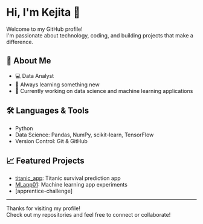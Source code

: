 # Hi, I'm Kejita 👋

Welcome to my GitHub profile!  
I'm passionate about technology, coding, and building projects that make a difference.

## 🚀 About Me
- 💻 Data Analyst
- 🌱 Always learning something new
- 🔭 Currently working on data science and machine learning applications

## 🛠️ Languages & Tools
- Python
- Data Science: Pandas, NumPy, scikit-learn, TensorFlow
- Version Control: Git & GitHub

## 📈 Featured Projects

- [titanic_app](https://github.com/kejita/titanic_app): Titanic survival prediction app
- [MLapp01](https://github.com/kejita/MLapp01): Machine learning app experiments
- [apprentice-challenge]


---

Thanks for visiting my profile!  
Check out my repositories and feel free to connect or collaborate!
